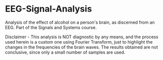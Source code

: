 # EEG-Signal-Analysis
Analysis of the effect of alcohol on a person's brain, as discerned from an EEG. Part of the Signals and Systems course.

Disclaimer - This analysis is NOT diagnostic by any means, and the process used herein is a custom one using Fourier Transform, just to highlight the changes
in the frequencies of the brain waves. The results obtained are not conclusive, since only a small number of samples are used.
